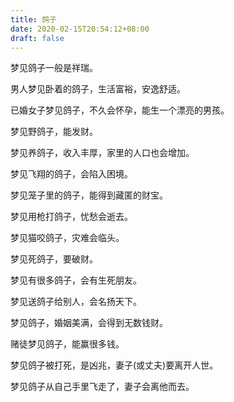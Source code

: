 ```yaml
---
title: 鸽子
date: 2020-02-15T20:54:12+08:00
draft: false
---
```


梦见鸽子一般是祥瑞。

男人梦见卧着的鸽子，生活富裕，安逸舒适。

已婚女子梦见鸽子，不久会怀孕，能生一个漂亮的男孩。

梦见野鸽子，能发财。

梦见养鸽子，收入丰厚，家里的人口也会增加。

梦见飞翔的鸽子，会陷入困境。

梦见笼子里的鸽子，能得到藏匿的财宝。

梦见用枪打鸽子，忧愁会逝去。

梦见猫咬鸽子，灾难会临头。

梦见死鸽子，要破财。

梦见有很多鸽子，会有生死朋友。

梦见送鸽子给别人，会名扬天下。

梦见鸽子，婚姻美满，会得到无数钱财。

赌徒梦见鸽子，能赢很多钱。

梦见鸽子被打死，是凶兆，妻子(或丈夫)要离开人世。

梦见鸽子从自己手里飞走了，妻子会离他而去。